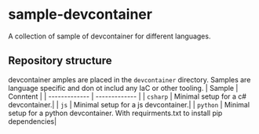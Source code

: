 # sample-devcontainer

A collection of sample of devcontainer for different languages.

## Repository structure

devcontainer amples are placed in the `devcontainer` directory.
Samples are language specific and don ot includ any IaC or other tooling.
| Sample   | Conntent |
| ------------- | ------------- |
| `csharp`  | Minimal setup for a c# devcontainer.|
| `js` | Minimal setup for a js devcontainer.|
| `python` |  Minimal setup for a python devcontainer. With requirments.txt to install pip dependencies|
